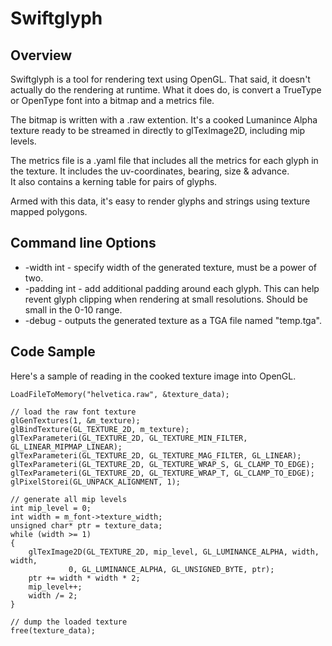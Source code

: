 Swiftglyph
==========

Overview
--------

Swiftglyph is a tool for rendering text using OpenGL.
That said, it doesn't actually do the rendering at runtime.
What it does do, is convert a TrueType or OpenType font into a bitmap and a metrics file.

The bitmap is written with a .raw extention.  It's a cooked Lumanince Alpha texture ready to be streamed in directly to glTexImage2D, including mip levels.

The metrics file is a .yaml file that includes all the metrics for each glyph in the texture.
It includes the uv-coordinates, bearing, size & advance.  
It also contains a kerning table for pairs of glyphs.

Armed with this data, it's easy to render glyphs and strings using texture mapped polygons.

Command line Options
--------------------

* -width int - specify width of the generated texture, must be a power of two.
* -padding int - add additional padding around each glyph.  This can help revent glyph clipping
when rendering at small resolutions.  Should be small in the 0-10 range.
* -debug - outputs the generated texture as a TGA file named "temp.tga".

Code Sample
-----------

Here's a sample of reading in the cooked texture image into OpenGL.

	LoadFileToMemory("helvetica.raw", &texture_data);

	// load the raw font texture
	glGenTextures(1, &m_texture);
	glBindTexture(GL_TEXTURE_2D, m_texture);
	glTexParameteri(GL_TEXTURE_2D, GL_TEXTURE_MIN_FILTER, GL_LINEAR_MIPMAP_LINEAR);
	glTexParameteri(GL_TEXTURE_2D, GL_TEXTURE_MAG_FILTER, GL_LINEAR);
	glTexParameteri(GL_TEXTURE_2D, GL_TEXTURE_WRAP_S, GL_CLAMP_TO_EDGE);
	glTexParameteri(GL_TEXTURE_2D, GL_TEXTURE_WRAP_T, GL_CLAMP_TO_EDGE);
	glPixelStorei(GL_UNPACK_ALIGNMENT, 1);

	// generate all mip levels
	int mip_level = 0;
	int width = m_font->texture_width;
	unsigned char* ptr = texture_data;
	while (width >= 1)
	{
		glTexImage2D(GL_TEXTURE_2D, mip_level, GL_LUMINANCE_ALPHA, width, width, 
				 0, GL_LUMINANCE_ALPHA, GL_UNSIGNED_BYTE, ptr);
		ptr += width * width * 2;
		mip_level++;
		width /= 2;
	}

	// dump the loaded texture
	free(texture_data);

